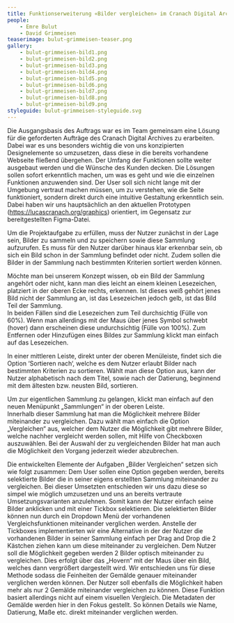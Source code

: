 ```yaml
---
title: Funktionserweiterung «Bilder vergleichen» im Cranach Digital Archive
people:
    - Emre Bulut
    - David Grimmeisen
teaserimage: bulut-grimmeisen-teaser.png
gallery:
    - bulut-grimmeisen-bild1.png
    - bulut-grimmeisen-bild2.png
    - bulut-grimmeisen-bild3.png
    - bulut-grimmeisen-bild4.png
    - bulut-grimmeisen-bild5.png
    - bulut-grimmeisen-bild6.png
    - bulut-grimmeisen-bild7.png
    - bulut-grimmeisen-bild8.png
    - bulut-grimmeisen-bild9.png
styleguide: bulut-grimmeisen-styleguide.svg
---
```


 
Die Ausgangsbasis des Auftrags war es im Team gemeinsam eine Lösung für die geforderten Aufträge des Cranach Digital Archives zu erarbeiten. Dabei war es uns besonders wichtig die von uns konzipierten Designelemente so umzusetzen, dass diese in die bereits vorhandene Webseite fließend übergehen. 
Der Umfang der Funktionen sollte weiter ausgebaut werden und die Wünsche des Kunden decken. Die Lösungen sollen sofort erkenntlich machen, um was es geht und wie die einzelnen Funktionen anzuwenden sind. Der User soll sich nicht lange mit der Umgebung vertraut machen müssen, um zu verstehen, wie die Seite funktioniert, sondern direkt durch eine intuitive Gestaltung erkenntlich sein. 
Dabei haben wir uns hauptsächlich an den aktuellen Prototypen (https://lucascranach.org/graphics) orientiert, im Gegensatz zur bereitgestellten Figma-Datei. 
 
Um die Projektaufgabe zu erfüllen, muss der Nutzer zunächst in der Lage sein, Bilder zu sammeln und zu speichern sowie diese Sammlung aufzurufen. Es muss für den Nutzer darüber hinaus klar erkennbar sein, ob sich ein Bild schon in der Sammlung befindet oder nicht. Zudem sollen die Bilder in der Sammlung nach bestimmten Kriterien sortiert werden können. 
 
Möchte man bei unserem Konzept wissen, ob ein Bild der Sammlung angehört oder nicht, kann man dies leicht an einem kleinen Lesezeichen, platziert in der oberen Ecke rechts, erkennen. Ist dieses weiß gehört jenes Bild nicht der Sammlung an, ist das Lesezeichen jedoch gelb, ist das Bild Teil der Sammlung.  
In beiden Fällen sind die Lesezeichen zum Teil durchsichtig (Fülle von 60%). Wenn man allerdings mit der Maus über jenes Symbol schwebt (hover) dann erscheinen diese undurchsichtig (Fülle von 100%). 
Zum Entfernen oder Hinzufügen eines Bildes zur Sammlung klickt man einfach auf das Lesezeichen. 
 
In einer mittleren Leiste, direkt unter der oberen Menüleiste, findet sich die Option ‘Sortieren nach‘, welche es dem Nutzer erlaubt Bilder nach bestimmten Kriterien zu sortieren. Wählt man diese Option aus, kann der Nutzer alphabetisch nach dem Titel, sowie nach der Datierung, beginnend mit dem ältesten bzw. neusten Bild, sortieren.  
 
Um zur eigentlichen Sammlung zu gelangen, klickt man einfach auf den neuen Menüpunkt „Sammlungen“ in der oberen Leiste.   
Innerhalb dieser Sammlung hat man die Möglichkeit mehrere Bilder miteinander zu vergleichen. Dazu wählt man einfach die Option „Vergleichen“ aus, welcher dem Nutzer die Möglichkeit gibt mehrere Bilder, welche nachher vergleicht werden sollen, mit Hilfe von Checkboxen auszuwählen. 
Bei der Auswahl der zu vergleichenden Bilder hat man auch die Möglichkeit den Vorgang jederzeit wieder abzubrechen. 
 
Die entwickelten Elemente der Aufgaben „Bilder Vergleichen“ setzen sich wie folgt zusammen: 
Dem User sollen eine Option gegeben werden, bereits selektierte Bilder die in seiner eigens erstellten Sammlung miteinander zu vergleichen. 
Bei dieser Umsetzten entschieden wir uns dazu diese so simpel wie möglich umzusetzen und uns an bereits vertraute Umsetzungsvarianten anzulehnen. Somit kann der Nutzer einfach seine Bilder anklicken und mit einer Tickbox selektieren. Die selektierten Bilder können nun durch ein Dropdown Menü der vorhandenen Vergleichsfunktionen miteinander verglichen werden. 
Anstelle der Tickboxes implementierten wir eine Alternative in der der Nutzer die vorhandenen Bilder in seiner Sammlung einfach per Drag and Drop die 2 Kästchen ziehen kann um diese miteinander zu vergleichen. 
Dem Nutzer soll die Möglichkeit gegeben werden 2 Bilder optisch miteinander zu vergleichen. Dies erfolgt über das „Hovern“ mit der Maus über ein Bild, welches dann vergrößert dargestellt wird. Wir entschieden uns für diese Methode sodass die Feinheiten der Gemälde genauer miteinander verglichen werden können. 
Der Nutzer soll ebenfalls die Möglichkeit haben mehr als nur 2 Gemälde miteinander vergleichen zu können. Diese Funktion basiert allerdings nicht auf einem visuellen Vergleich. Die Metadaten der Gemälde werden hier in den Fokus gestellt. So können Details wie Name, Datierung, Maße etc. direkt miteinander verglichen werden. 
 
 
 

